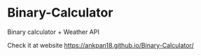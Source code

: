 # Binary-Calculator
Binary calculator + Weather API 

Check it at website https://ankpan18.github.io/Binary-Calculator/
